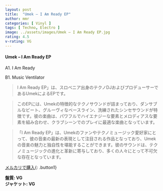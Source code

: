 ```yaml
---
layout: post
title:  "Umek – I Am Ready EP"
author: mmr
categories: [ Vinyl ]
tags: [ Techno, Electro ]
image: ../assets/images/Umek – I Am Ready EP.jpg
rating: 4.5
v-rating: VG
---
```


#### Umek – I Am Ready EP

A1. I Am Ready

B1. Music Ventilator

> I Am Ready EP」は、スロベニア出身のテクノDJおよびプロデューサーであるUmekによるEPです。

> このEPには、Umekの特徴的なテクノサウンドが詰まっており、ダンサブルなビート、グルーヴィなベースライン、洗練されたシンセサウンドが特徴です。彼の楽曲は、パワフルでハイエナジーな要素とメロディアスな要素を組み合わせ、クラブシーンでのプレイに最適な楽曲となっています。

> 「I Am Ready EP」は、Umekのファンやテクノミュージック愛好家にとって、彼の音楽の最新の表現として注目される作品となっており、Umekの音楽の魅力と独自性を堪能することができます。彼のサウンドは、テクノミュージックの進化と革新に寄与しており、多くの人々にとって不可欠な存在となっています。



[メルカリで購入](https://jp.mercari.com/item/m16340275000){: .button1}


<div class="mt-4 mb-4 d-flex align-items-center">
<strong class="mr-1">盤質: VG</strong>
</div>
<div class="mt-4 mb-4 d-flex align-items-center">
<strong class="mr-1">ジャケット: VG</strong>
</div>